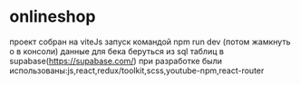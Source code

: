# onlineshop

проект собран на viteJs запуск командой npm run dev (потом жамкнуть o в консоли)
данные для бека беруться из sql таблиц в supabase(https://supabase.com/)
при разработке были использованы:js,react,redux/toolkit,scss,youtube-npm,react-router
